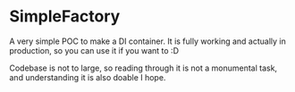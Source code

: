 # SimpleFactory
A very simple POC to make a DI container. 
It is fully working and actually in production, so you can use it if you want to :D

Codebase is not to large, so reading through it is not a monumental task, and understanding it is also doable I hope. 

